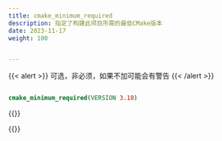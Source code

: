 ```yaml
---
title: cmake_minimum_required
description: 指定了构建此项目所需的最低CMake版本
date: 2023-11-17
weight: 100


---
```

<style>
th, td {
  border: 1px solid rgb(190, 190, 190);
}
</style>
{{< alert >}}
可选，非必须，如果不加可能会有警告
{{< /alert >}}


```cmake

cmake_minimum_required(VERSION 3.10)


```
{{<alert>}}

{{</alert>}}

